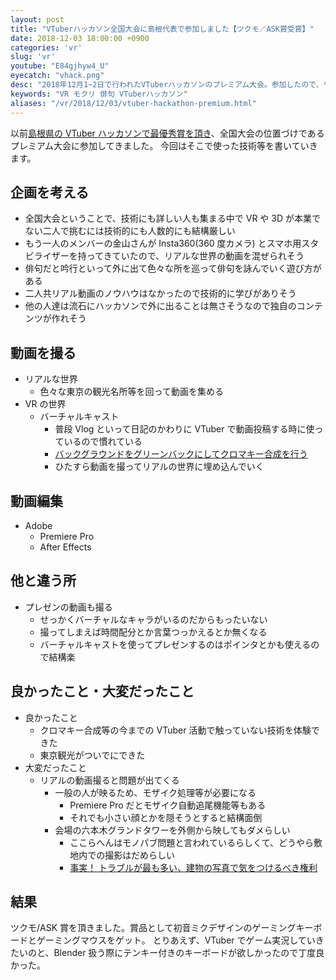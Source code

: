 ```yaml
---
layout: post
title: "VTuberハッカソン全国大会に島根代表で参加しました【ツクモ／ASK賞受賞】"
date: 2018-12-03 18:00:00 +0900
categories: 'vr'
slug: 'vr'
youtube: "E84gjhyw4_U"
eyecatch: "vhack.png"
desc: "2018年12月1~2日で行われたVTuberハッカソンのプレミアム大会。参加したので、やったことを共有しておきます。"
keywords: "VR モクリ 俳句 VTuberハッカソン"
aliases: "/vr/2018/12/03/vtuber-hackathon-premium.html"
---
```


以前[島根県の VTuber ハッカソンで最優秀賞を頂き](/vr/2018/09/09/vtuber-hackathon.html)、全国大会の位置づけであるプレミアム大会に参加してきました。
今回はそこで使った技術等を書いていきます。

## 企画を考える

- 全国大会ということで、技術にも詳しい人も集まる中で VR や 3D が本業でない二人で挑むには技術的にも人数的にも結構厳しい
- もう一人のメンバーの金山さんが Insta360(360 度カメラ) とスマホ用スタビライザーを持ってきていたので、リアルな世界の動画を混ぜられそう
- 俳句だと吟行といって外に出て色々な所を巡って俳句を詠んでいく遊び方がある
- 二人共リアル動画のノウハウはなかったので技術的に学びがありそう
- 他の人達は流石にハッカソンで外に出ることは無さそうなので独自のコンテンツが作れそう

## 動画を撮る

- リアルな世界
  - 色々な東京の観光名所等を回って動画を集める
- VR の世界
  - バーチャルキャスト
    - 普段 Vlog といって日記のかわりに VTuber で動画投稿する時に使っているので慣れている
    - [バックグラウンドをグリーンバックにしてクロマキー合成を行う](https://www.infiniteloop.co.jp/blog/2018/05/virtualcast-panorama/)
    - ひたすら動画を撮ってリアルの世界に埋め込んでいく

## 動画編集

- Adobe
  - Premiere Pro
  - After Effects

## 他と違う所

- プレゼンの動画も撮る
  - せっかくバーチャルなキャラがいるのだからもったいない
  - 撮ってしまえば時間配分とか言葉つっかえるとか無くなる
  - バーチャルキャストを使ってプレゼンするのはポインタとかも使えるので結構楽

## 良かったこと・大変だったこと

- 良かったこと
  - クロマキー合成等の今までの VTuber 活動で触っていない技術を体験できた
  - 東京観光がついでにできた
- 大変だったこと
  - リアルの動画撮ると問題が出てくる
    - 一般の人が映るため、モザイク処理等が必要になる
      - Premiere Pro だとモザイク自動追尾機能等もある
      - それでも小さい顔とかを隠そうとすると結構面倒
    - 会場の六本木グランドタワーを外側から映してもダメらしい
      - ここらへんはモノパブ問題と言われているらしくて、どうやら敷地内での撮影はだめらしい
      - [事実！ トラブルが最も多い、建物の写真で気をつけるべき権利 ](https://visual-shift.jp/5103/)

## 結果

ツクモ/ASK 賞を頂きました。賞品として初音ミクデザインのゲーミングキーボードとゲーミングマウスをゲット。
とりあえず、VTuber でゲーム実況していきたいのと、Blender 扱う際にテンキー付きのキーボードが欲しかったので丁度良かった。
